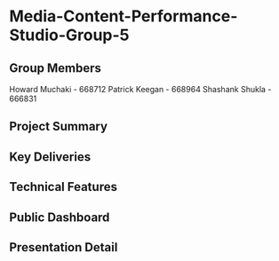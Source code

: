 # Media-Content-Performance-Studio-Group-5
## Group Members
Howard Muchaki - 668712
Patrick Keegan - 668964
Shashank Shukla - 666831

## Project Summary

## Key Deliveries

## Technical Features

## Public Dashboard

## Presentation Detail
